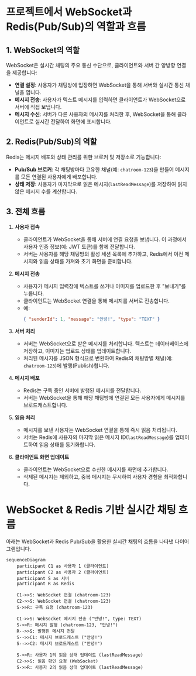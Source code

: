 # 프로젝트에서 WebSocket과 Redis(Pub/Sub)의 역할과 흐름

## 1. WebSocket의 역할

WebSocket은 실시간 채팅의 주요 통신 수단으로, 클라이언트와 서버 간 양방향 연결을 제공합니다:

- **연결 설정**: 사용자가 채팅방에 입장하면 WebSocket을 통해 서버와 실시간 통신 채널을 엽니다.
- **메시지 전송**: 사용자가 텍스트 메시지를 입력하면 클라이언트가 WebSocket으로 서버에 직접 보냅니다.
- **메시지 수신**: 서버가 다른 사용자의 메시지를 처리한 후, WebSocket을 통해 클라이언트로 실시간 전달하여 화면에 표시합니다.

## 2. Redis(Pub/Sub)의 역할

Redis는 메시지 배포와 상태 관리를 위한 브로커 및 저장소로 기능합니다:

- **Pub/Sub 브로커**: 각 채팅방마다 고유한 채널(예: `chatroom-123`)을 만들어 메시지를 모든 연결된 사용자에게 배포합니다.
- **상태 저장**: 사용자가 마지막으로 읽은 메시지(`lastReadMessage`)를 저장하여 읽지 않은 메시지 수를 계산합니다.

## 3. 전체 흐름

1. **사용자 접속**
   - 클라이언트가 WebSocket을 통해 서버에 연결 요청을 보냅니다. 이 과정에서 사용자 인증 정보(예: JWT 토큰)를 함께 전달합니다.
   - 서버는 사용자를 해당 채팅방의 활성 세션 목록에 추가하고, Redis에서 이전 메시지와 읽음 상태를 가져와 초기 화면을 준비합니다.

2. **메시지 전송**
   - 사용자가 메시지 입력창에 텍스트를 쓰거나 이미지를 업로드한 후 "보내기"를 누릅니다.
   - 클라이언트는 WebSocket 연결을 통해 메시지를 서버로 전송합니다.
   - 예:
     ```json
     { "senderId": 1, "message": "안녕!", "type": "TEXT" }
     ```

3. **서버 처리**
   - 서버는 WebSocket으로 받은 메시지를 처리합니다. 텍스트는 데이터베이스에 저장하고, 이미지는 업로드 상태를 업데이트합니다.
   - 처리된 메시지를 JSON 형식으로 변환하여 Redis의 채팅방별 채널(예: `chatroom-123`)에 발행(Publish)합니다.

4. **메시지 배포**
   - Redis는 구독 중인 서버에 발행된 메시지를 전달합니다.
   - 서버는 WebSocket을 통해 해당 채팅방에 연결된 모든 사용자에게 메시지를 브로드캐스트합니다.

5. **읽음 처리**
   - 메시지를 보낸 사용자는 WebSocket 연결을 통해 즉시 읽음 처리됩니다.
   - 서버는 Redis에 사용자의 마지막 읽은 메시지 ID(`lastReadMessage`)를 업데이트하여 읽음 상태를 동기화합니다.

6. **클라이언트 화면 업데이트**
   - 클라이언트는 WebSocket으로 수신한 메시지를 화면에 추가합니다.
   - 삭제된 메시지는 제외하고, 중복 메시지는 무시하여 사용자 경험을 최적화합니다.

# WebSocket & Redis 기반 실시간 채팅 흐름

아래는 WebSocket과 Redis Pub/Sub을 활용한 실시간 채팅의 흐름을 나타낸 다이어그램입니다.


```mermaid
sequenceDiagram
    participant C1 as 사용자 1 (클라이언트)
    participant C2 as 사용자 2 (클라이언트)
    participant S as 서버
    participant R as Redis

    C1->>S: WebSocket 연결 (chatroom-123)
    C2->>S: WebSocket 연결 (chatroom-123)
    S->>R: 구독 요청 (chatroom-123)

    C1->>S: WebSocket 메시지 전송 ("안녕!", type: TEXT)
    S->>R: 메시지 발행 (chatroom-123, "안녕!")
    R-->>S: 발행된 메시지 전달
    S-->>C1: 메시지 브로드캐스트 ("안녕!")
    S-->>C2: 메시지 브로드캐스트 ("안녕!")

    S->>R: 사용자 1의 읽음 상태 업데이트 (lastReadMessage)
    C2->>S: 읽음 확인 요청 (WebSocket)
    S->>R: 사용자 2의 읽음 상태 업데이트 (lastReadMessage)